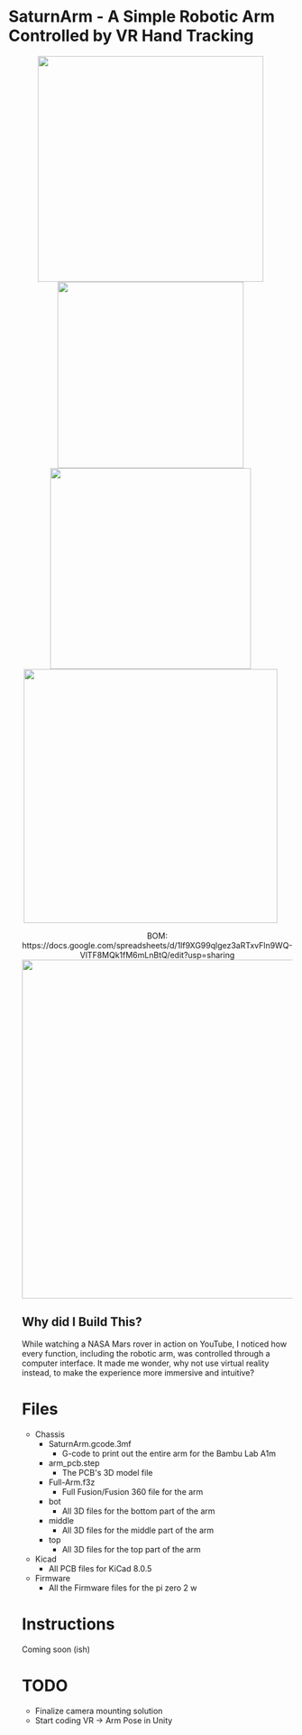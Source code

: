 <p align="center">
  
  # SaturnArm - A Simple Robotic Arm Controlled by VR Hand Tracking
</p>

<p align="center">
  <img src="https://github.com/user-attachments/assets/6ea7d9c7-e56b-4559-b11c-992ef261172b" style="width:400px; height:auto;">
  <img src="https://github.com/user-attachments/assets/7ea0fa0f-be51-418e-8ee4-44945cf4e20b" style="width:330px; height:auto;">
  <img src="https://github.com/user-attachments/assets/1297ab5e-4d0a-43ef-a238-83c6aa38c8c6" style="width:356px; height:auto;">
  <img src="https://github.com/user-attachments/assets/ca28bfae-66ad-4007-b9c0-13a9e16dd829" style="width:450px; height:auto;">
  <ul>
<p align="center">
  BOM: https://docs.google.com/spreadsheets/d/1lf9XG99qlgez3aRTxvFln9WQ-VlTF8MQk1fM6mLnBtQ/edit?usp=sharing
  <img src="https://github.com/user-attachments/assets/48941869-c4ec-453a-a574-f81ec711dc8a" style="width:600px; height:auto;">
</p>
    
<h2> Why did I Build This?</h2>
<p>
  While watching a NASA Mars rover in action on YouTube, I noticed how every function, including the robotic arm, was controlled through a computer interface. It made me wonder, why not use virtual reality instead, to make the experience more immersive and intuitive?
</p>

# Files 
- Chassis
  - SaturnArm.gcode.3mf
      - G-code to print out the entire arm for the Bambu Lab A1m
  - arm_pcb.step
    - The PCB's 3D model file
  - Full-Arm.f3z
    - Full Fusion/Fusion 360 file for the arm
  - bot
    - All 3D files for the bottom part of the arm    
  - middle
    - All 3D files for the middle part of the arm    
  - top
    - All 3D files for the top part of the arm
- Kicad
  - All PCB files for KiCad 8.0.5
- Firmware
  - All the Firmware files for the pi zero 2 w
      
<ul> </ul>

#  Instructions 
Coming soon (ish)

<ul> </ul>

#  TODO

- Finalize camera mounting solution
- Start coding VR → Arm Pose in Unity
